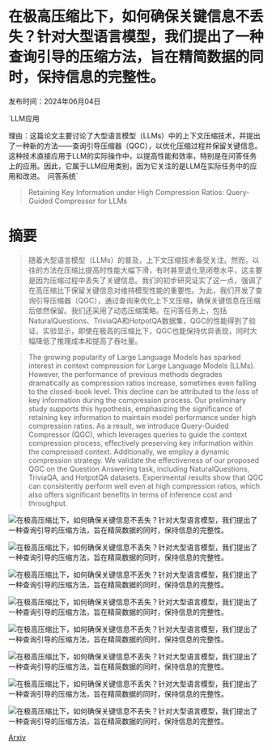 # 在极高压缩比下，如何确保关键信息不丢失？针对大型语言模型，我们提出了一种查询引导的压缩方法，旨在精简数据的同时，保持信息的完整性。

发布时间：2024年06月04日

`LLM应用

理由：这篇论文主要讨论了大型语言模型（LLMs）中的上下文压缩技术，并提出了一种新的方法——查询引导压缩器（QGC），以优化压缩过程并保留关键信息。这种技术直接应用于LLM的实际操作中，以提高性能和效率，特别是在问答任务上的应用。因此，它属于LLM应用类别，因为它关注的是LLM在实际任务中的应用和改进。` `问答系统`

> Retaining Key Information under High Compression Ratios: Query-Guided Compressor for LLMs

# 摘要

> 随着大型语言模型（LLMs）的普及，上下文压缩技术备受关注。然而，以往的方法在压缩比提高时性能大幅下滑，有时甚至退化至闭卷水平，这主要是因为压缩过程中丢失了关键信息。我们的初步研究证实了这一点，强调了在高压缩比下保留关键信息对维持模型性能的重要性。为此，我们开发了查询引导压缩器（QGC），通过查询来优化上下文压缩，确保关键信息在压缩后依然保留。我们还采用了动态压缩策略。在问答任务上，包括NaturalQuestions、TriviaQA和HotpotQA数据集，QGC的性能得到了验证。实验显示，即使在极高的压缩比下，QGC也能保持优异表现，同时大幅降低了推理成本和提高了吞吐量。

> The growing popularity of Large Language Models has sparked interest in context compression for Large Language Models (LLMs). However, the performance of previous methods degrades dramatically as compression ratios increase, sometimes even falling to the closed-book level. This decline can be attributed to the loss of key information during the compression process. Our preliminary study supports this hypothesis, emphasizing the significance of retaining key information to maintain model performance under high compression ratios. As a result, we introduce Query-Guided Compressor (QGC), which leverages queries to guide the context compression process, effectively preserving key information within the compressed context. Additionally, we employ a dynamic compression strategy. We validate the effectiveness of our proposed QGC on the Question Answering task, including NaturalQuestions, TriviaQA, and HotpotQA datasets. Experimental results show that QGC can consistently perform well even at high compression ratios, which also offers significant benefits in terms of inference cost and throughput.

![在极高压缩比下，如何确保关键信息不丢失？针对大型语言模型，我们提出了一种查询引导的压缩方法，旨在精简数据的同时，保持信息的完整性。](../../../paper_images/2406.02376/x1.png)

![在极高压缩比下，如何确保关键信息不丢失？针对大型语言模型，我们提出了一种查询引导的压缩方法，旨在精简数据的同时，保持信息的完整性。](../../../paper_images/2406.02376/x2.png)

![在极高压缩比下，如何确保关键信息不丢失？针对大型语言模型，我们提出了一种查询引导的压缩方法，旨在精简数据的同时，保持信息的完整性。](../../../paper_images/2406.02376/x3.png)

![在极高压缩比下，如何确保关键信息不丢失？针对大型语言模型，我们提出了一种查询引导的压缩方法，旨在精简数据的同时，保持信息的完整性。](../../../paper_images/2406.02376/x4.png)

![在极高压缩比下，如何确保关键信息不丢失？针对大型语言模型，我们提出了一种查询引导的压缩方法，旨在精简数据的同时，保持信息的完整性。](../../../paper_images/2406.02376/x5.png)

![在极高压缩比下，如何确保关键信息不丢失？针对大型语言模型，我们提出了一种查询引导的压缩方法，旨在精简数据的同时，保持信息的完整性。](../../../paper_images/2406.02376/x6.png)

![在极高压缩比下，如何确保关键信息不丢失？针对大型语言模型，我们提出了一种查询引导的压缩方法，旨在精简数据的同时，保持信息的完整性。](../../../paper_images/2406.02376/x7.png)

![在极高压缩比下，如何确保关键信息不丢失？针对大型语言模型，我们提出了一种查询引导的压缩方法，旨在精简数据的同时，保持信息的完整性。](../../../paper_images/2406.02376/x8.png)

[Arxiv](https://arxiv.org/abs/2406.02376)